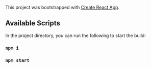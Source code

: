 This project was bootstrapped with [Create React App](https://github.com/facebook/create-react-app).

## Available Scripts

In the project directory, you can run the following to start the build:

### `npm i`
### `npm start`

